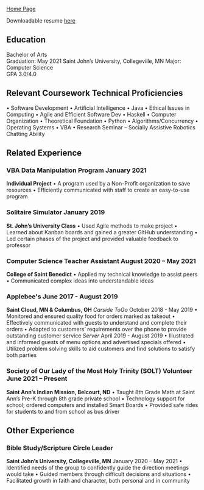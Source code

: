 

[Home Page](index.md)

Downloadable resume [here](Resume_NathanDrees.pdf)

## Education
Bachelor of Arts						    		        		
Graduation: May 2021
Saint John’s University, Collegeville, MN
Major: Computer Science	      							       		 
GPA 3.0/4.0

## Relevant Coursework	Technical Proficiencies
•	Software Development	•	Artificial Intelligence
•	Java •	Ethical Issues in Computing •	Agile and Efficient Software Dev
•	Haskell •	Computer Organization •	Theoretical Foundation	•	Python
•	Algorithms/Concurrency	•	Operating Systems	•	VBA
•	Research Seminar – Socially Assistive Robotics Chatting Ability

## Related Experience
### VBA Data Manipulation Program								    	      January 2021
**Individual Project**
•	A program used by a Non-Profit organization to save resources
•	Efficiently communicated with staff to create an easy-to-use program
### Solitaire Simulator									               	      January 2019
**St. John’s University Class**
•	Used Agile methods to make project
•	Learned about Kanban boards and gained a greater GitHub understanding
•	Led certain phases of the project and provided valuable feedback to professor
### Computer Science Teacher Assistant 							 August 2020 – May 2021
**College of Saint Benedict**
•	Applied my technical knowledge to assist peers
•	Communicated complex ideas into understandable ideas
### Applebee's 								              			 June 2017 - August 2019
**Saint Cloud, MN & Columbus, OH**
_Carside ToGo_										 October 2018 - May 2019
• Monitored and ensured quality food for orders marked as takeout
•	Effectively communicated with guests to understand and complete their orders
•	Adapted to customers’ requirements over the phone to provide outstanding customer service
_Server_ 											 April 2019 - August 2019
•	Illustrated and informed guests of menu options and advertised specials offered
•	Utilized problem solving skills to aid customers and find solutions to satisfy both parties
### Society of Our Lady of the Most Holy Trinity (SOLT) Volunteer		         June 2021 – Present
**Saint Ann’s Indian Mission, Belcourt, ND**
•	Taught 8th Grade Math at Saint Ann’s Pre-K through 8th grade private school
•	Technology support for school; ordered computers and installed Smart Boards
•	Provided safe rides for students to and from school as bus driver
## Other Experience
### Bible Study/Scripture Circle Leader
**Saint John’s University, Collegeville, MN**							 January 2020 – May 2021
•	Identified needs of the group to confidently guide the direction meetings would take
•	Guided members through difficult decisions and situations
•	Facilitated growth in faith and character, both personal and in community
